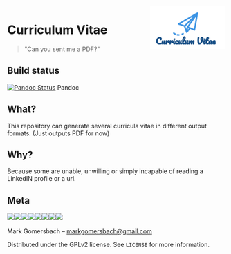 <a href="https://github.com/mgomersbach/cv">
    <img src="https://raw.githubusercontent.com/mgomersbach/cv/master/CV.svg?sanitize=true" alt="CV logo" title="CV" align="right" height="100" />
</a>

Curriculum Vitae
================
> "Can you sent me a PDF?"

## Build status
[![Pandoc Status](https://travis-ci.com/mgomersbach/cv.svg?branch=master)](https://travis-ci.com/mgomersbach/cv) Pandoc

## What?
This repository can generate several curricula vitae in different output formats. (Just outputs PDF for now)

## Why?
Because some are unable, unwilling or simply incapable of reading a LinkedIN profile or a url.

## Meta
[![](https://sourcerer.io/fame/mgomersbach/mgomersbach/cv/images/0)](https://sourcerer.io/fame/mgomersbach/mgomersbach/cv/links/0)[![](https://sourcerer.io/fame/mgomersbach/mgomersbach/cv/images/1)](https://sourcerer.io/fame/mgomersbach/mgomersbach/cv/links/1)[![](https://sourcerer.io/fame/mgomersbach/mgomersbach/cv/images/2)](https://sourcerer.io/fame/mgomersbach/mgomersbach/cv/links/2)[![](https://sourcerer.io/fame/mgomersbach/mgomersbach/cv/images/3)](https://sourcerer.io/fame/mgomersbach/mgomersbach/cv/links/3)[![](https://sourcerer.io/fame/mgomersbach/mgomersbach/cv/images/4)](https://sourcerer.io/fame/mgomersbach/mgomersbach/cv/links/4)[![](https://sourcerer.io/fame/mgomersbach/mgomersbach/cv/images/5)](https://sourcerer.io/fame/mgomersbach/mgomersbach/cv/links/5)[![](https://sourcerer.io/fame/mgomersbach/mgomersbach/cv/images/6)](https://sourcerer.io/fame/mgomersbach/mgomersbach/cv/links/6)[![](https://sourcerer.io/fame/mgomersbach/mgomersbach/cv/images/7)](https://sourcerer.io/fame/mgomersbach/mgomersbach/cv/links/7)

Mark Gomersbach – markgomersbach@gmail.com

Distributed under the GPLv2 license. See ``LICENSE`` for more information.
